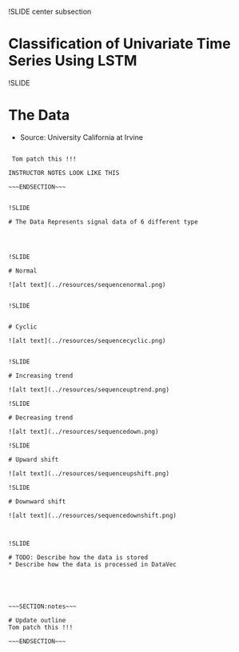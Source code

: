 !SLIDE center subsection

# Classification of Univariate Time Series Using LSTM


!SLIDE

# The Data

* Source: University California at Irvine



~~~SECTION:notes~~~

 Tom patch this !!!

INSTRUCTOR NOTES LOOK LIKE THIS

~~~ENDSECTION~~~


!SLIDE

# The Data Represents signal data of 6 different type




!SLIDE

# Normal

![alt text](../resources/sequencenormal.png)


!SLIDE


# Cyclic

![alt text](../resources/sequencecyclic.png)


!SLIDE

# Increasing trend

![alt text](../resources/sequenceuptrend.png)

!SLIDE

# Decreasing trend

![alt text](../resources/sequencedown.png)

!SLIDE

# Upward shift

![alt text](../resources/sequenceupshift.png)

!SLIDE

# Downward shift

![alt text](../resources/sequencedownshift.png)



!SLIDE

# TODO: Describe how the data is stored
* Describe how the data is processed in DataVec



  
  
~~~SECTION:notes~~~

# Update outline
Tom patch this !!!

~~~ENDSECTION~~~













